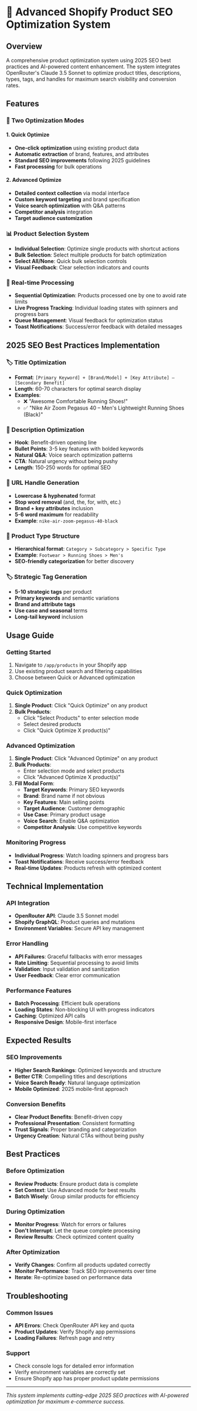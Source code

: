# 🚀 Advanced Shopify Product SEO Optimization System

## Overview
A comprehensive product optimization system using 2025 SEO best practices and AI-powered content enhancement. The system integrates OpenRouter's Claude 3.5 Sonnet to optimize product titles, descriptions, types, tags, and handles for maximum search visibility and conversion rates.

## Features

### 🎯 Two Optimization Modes

#### 1. Quick Optimize
- **One-click optimization** using existing product data
- **Automatic extraction** of brand, features, and attributes
- **Standard SEO improvements** following 2025 guidelines
- **Fast processing** for bulk operations

#### 2. Advanced Optimize
- **Detailed context collection** via modal interface
- **Custom keyword targeting** and brand specification
- **Voice search optimization** with Q&A patterns
- **Competitor analysis** integration
- **Target audience customization**

### 📊 Product Selection System
- **Individual Selection**: Optimize single products with shortcut actions
- **Bulk Selection**: Select multiple products for batch optimization
- **Select All/None**: Quick bulk selection controls
- **Visual Feedback**: Clear selection indicators and counts

### 🔄 Real-time Processing
- **Sequential Optimization**: Products processed one by one to avoid rate limits
- **Live Progress Tracking**: Individual loading states with spinners and progress bars
- **Queue Management**: Visual feedback for optimization status
- **Toast Notifications**: Success/error feedback with detailed messages

## 2025 SEO Best Practices Implementation

### 🏷️ Title Optimization
- **Format**: `[Primary Keyword] + [Brand/Model] + [Key Attribute] – [Secondary Benefit]`
- **Length**: 60-70 characters for optimal search display
- **Examples**: 
  - ❌ "Awesome Comfortable Running Shoes!"
  - ✅ "Nike Air Zoom Pegasus 40 – Men's Lightweight Running Shoes (Black)"

### 📝 Description Optimization
- **Hook**: Benefit-driven opening line
- **Bullet Points**: 3-5 key features with bolded keywords
- **Natural Q&A**: Voice search optimization patterns
- **CTA**: Natural urgency without being pushy
- **Length**: 150-250 words for optimal SEO

### 🔗 URL Handle Generation
- **Lowercase & hyphenated** format
- **Stop word removal** (and, the, for, with, etc.)
- **Brand + key attributes** inclusion
- **5-6 word maximum** for readability
- **Example**: `nike-air-zoom-pegasus-40-black`

### 🏪 Product Type Structure
- **Hierarchical format**: `Category > Subcategory > Specific Type`
- **Example**: `Footwear > Running Shoes > Men's`
- **SEO-friendly categorization** for better discovery

### 🏷️ Strategic Tag Generation
- **5-10 strategic tags** per product
- **Primary keywords** and semantic variations
- **Brand and attribute tags**
- **Use case and seasonal** terms
- **Long-tail keyword** inclusion

## Usage Guide

### Getting Started
1. Navigate to `/app/products` in your Shopify app
2. Use existing product search and filtering capabilities
3. Choose between Quick or Advanced optimization

### Quick Optimization
1. **Single Product**: Click "Quick Optimize" on any product
2. **Bulk Products**: 
   - Click "Select Products" to enter selection mode
   - Select desired products
   - Click "Quick Optimize X product(s)"

### Advanced Optimization
1. **Single Product**: Click "Advanced Optimize" on any product
2. **Bulk Products**: 
   - Enter selection mode and select products
   - Click "Advanced Optimize X product(s)"
3. **Fill Modal Form**:
   - **Target Keywords**: Primary SEO keywords
   - **Brand**: Brand name if not obvious
   - **Key Features**: Main selling points
   - **Target Audience**: Customer demographic
   - **Use Case**: Primary product usage
   - **Voice Search**: Enable Q&A optimization
   - **Competitor Analysis**: Use competitive keywords

### Monitoring Progress
- **Individual Progress**: Watch loading spinners and progress bars
- **Toast Notifications**: Receive success/error feedback
- **Real-time Updates**: Products refresh with optimized content

## Technical Implementation

### API Integration
- **OpenRouter API**: Claude 3.5 Sonnet model
- **Shopify GraphQL**: Product queries and mutations
- **Environment Variables**: Secure API key management

### Error Handling
- **API Failures**: Graceful fallbacks with error messages
- **Rate Limiting**: Sequential processing to avoid limits
- **Validation**: Input validation and sanitization
- **User Feedback**: Clear error communication

### Performance Features
- **Batch Processing**: Efficient bulk operations
- **Loading States**: Non-blocking UI with progress indicators
- **Caching**: Optimized API calls
- **Responsive Design**: Mobile-first interface

## Expected Results

### SEO Improvements
- **Higher Search Rankings**: Optimized keywords and structure
- **Better CTR**: Compelling titles and descriptions
- **Voice Search Ready**: Natural language optimization
- **Mobile Optimized**: 2025 mobile-first approach

### Conversion Benefits
- **Clear Product Benefits**: Benefit-driven copy
- **Professional Presentation**: Consistent formatting
- **Trust Signals**: Proper branding and categorization
- **Urgency Creation**: Natural CTAs without being pushy

## Best Practices

### Before Optimization
- **Review Products**: Ensure product data is complete
- **Set Context**: Use Advanced mode for best results
- **Batch Wisely**: Group similar products for efficiency

### During Optimization
- **Monitor Progress**: Watch for errors or failures
- **Don't Interrupt**: Let the queue complete processing
- **Review Results**: Check optimized content quality

### After Optimization
- **Verify Changes**: Confirm all products updated correctly
- **Monitor Performance**: Track SEO improvements over time
- **Iterate**: Re-optimize based on performance data

## Troubleshooting

### Common Issues
- **API Errors**: Check OpenRouter API key and quota
- **Product Updates**: Verify Shopify app permissions
- **Loading Failures**: Refresh page and retry

### Support
- Check console logs for detailed error information
- Verify environment variables are correctly set
- Ensure Shopify app has proper product update permissions

---

*This system implements cutting-edge 2025 SEO practices with AI-powered optimization for maximum e-commerce success.*